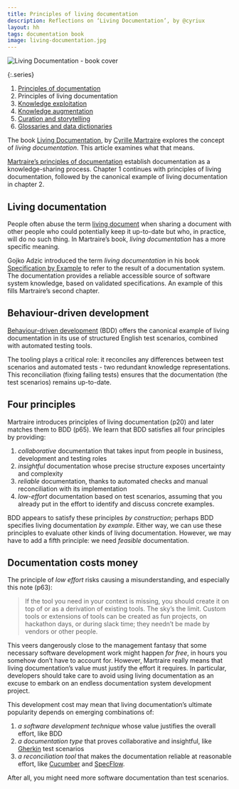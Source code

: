 ```yaml
---
title: Principles of living documentation
description: Reflections on ‘Living Documentation’, by @cyriux
layout: hh
tags: documentation book
image: living-documentation.jpg
---
```


![Living Documentation - book cover](living-documentation.jpg)

{:.series}
1. [Principles of documentation](martraire-documentation-principles)
2. Principles of living documentation
3. [Knowledge exploitation](knowledge-exploitation)
4. [Knowledge augmentation](knowledge-augmentation)
5. [Curation and storytelling](curation-storytelling)
6. [Glossaries and data dictionaries](living-glossary)

The book [Living Documentation](https://www.pearson.com/us/higher-education/program/Martraire-Living-Documentation-Continuous-Knowledge-Sharing-by-Design/PGM1724668.html),
by [Cyrille Martraire](http://cyrille.martraire.com/about/)
explores the concept of _living documentation_.
This article examines what that means.

[Martraire’s principles of documentation](martraire-documentation-principles)
establish documentation as a knowledge-sharing process.
Chapter 1 continues with principles of living documentation, followed by the canonical example of living documentation in chapter 2.

## Living documentation

People often abuse the term [living document](https://en.wikipedia.org/wiki/Living_document)
when sharing a document with other people who could potentially keep it up-to-date but who, in practice, will do no such thing.
In Martraire’s book, _living documentation_ has a more specific meaning.

Gojko Adzic introduced the term _living documentation_ in his book
[Specification by Example](https://gojko.net/books/specification-by-example/)
to refer to the result of a documentation system.
The documentation provides a reliable accessible source of software system knowledge, based on validated specifications.
An example of this fills Martraire’s second chapter.

## Behaviour-driven development

[Behaviour-driven development](https://cucumber.io/docs/bdd/) (BDD)
offers the canonical example of living documentation in its use of structured English test scenarios, combined with automated testing tools.

The tooling plays a critical role: it reconciles any differences between test scenarios and automated tests - two redundant knowledge representations.
This reconciliation (fixing failing tests) ensures that the documentation (the test scenarios) remains up-to-date.

## Four principles

Martraire introduces principles of living documentation (p20) and later matches them to BDD (p65).
We learn that BDD satisfies all four principles by providing:

1. _collaborative_ documentation that takes input from people in business, development and testing roles
2. _insightful_ documentation whose precise structure exposes uncertainty and complexity
3. _reliable_ documentation, thanks to automated checks and manual reconciliation with its implementation
4. _low-effort_ documentation based on test scenarios, assuming that you already put in the effort to identify and discuss concrete examples.

BDD appears to satisfy these principles _by construction_;
perhaps BDD specifies living documentation _by example_.
Either way, we can use these principles to evaluate other kinds of living documentation.
However, we may have to add a fifth principle: we need _feasible_ documentation.

## Documentation costs money

The principle of _low effort_ risks causing a misunderstanding, and especially this note (p63):

> If the tool you need in your context is missing, you should create it on top of or as a derivation of existing tools. 
> The sky’s the limit.
> Custom tools or extensions of tools can be created as fun projects, on hackathon days, or during slack time; they needn’t be made by vendors or other people.

This veers dangerously close to the management fantasy that some necessary software development work might happen _for free_, in hours you somehow don’t have to account for.
However, Martraire really means that living documentation’s value must justify the effort it requires.
In particular, developers should take care to avoid using living documentation as an excuse to embark on an endless documentation system development project.

This development cost may mean that living documentation’s ultimate popularity depends on emerging combinations of:

1. _a software development technique_ whose value justifies the overall effort, like BDD
2. _a documentation type_ that proves collaborative and insightful, like [Gherkin](https://cucumber.io/docs/gherkin/) test scenarios
3. _a reconciliation tool_ that makes the documentation reliable at reasonable effort, like [Cucumber](https://cucumber.io) and [SpecFlow](https://specflow.org).

After all, you might need more software documentation than test scenarios.
